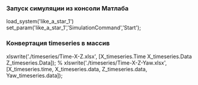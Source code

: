 ### Запуск симуляции из консоли Матлаба

load_system('like_a_star_1')
set_param('like_a_star_1','SimulationCommand','Start');


### Конвертация timeseries в массив

xlswrite('./timeseries/Time-X-Z.xlsx', [X_timeseries.Time X_timeseries.Data Z_timeseries.Data]);
% xlswrite('./timeseries/Time-X-Z-Yaw.xlsx', [X_timeseries.time, X_timeseries.data, Z_timeseries.data, Yaw_timeseries.data]);
